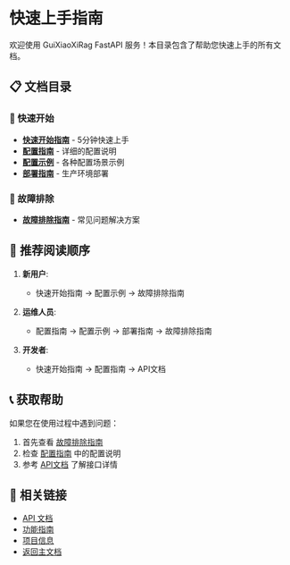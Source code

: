 # 快速上手指南

欢迎使用 GuiXiaoXiRag FastAPI 服务！本目录包含了帮助您快速上手的所有文档。

## 📋 文档目录

### 🚀 快速开始
- **[快速开始指南](QUICK_START.md)** - 5分钟快速上手
- **[配置指南](CONFIGURATION_GUIDE.md)** - 详细的配置说明
- **[配置示例](CONFIGURATION_EXAMPLES.md)** - 各种配置场景示例
- **[部署指南](DEPLOYMENT_GUIDE.md)** - 生产环境部署

### 🔧 故障排除
- **[故障排除指南](TROUBLESHOOTING.md)** - 常见问题解决方案

## 🎯 推荐阅读顺序

1. **新用户**:
   - 快速开始指南 → 配置示例 → 故障排除指南

2. **运维人员**:
   - 配置指南 → 配置示例 → 部署指南 → 故障排除指南

3. **开发者**:
   - 快速开始指南 → 配置指南 → API文档

## 📞 获取帮助

如果您在使用过程中遇到问题：

1. 首先查看 [故障排除指南](TROUBLESHOOTING.md)
2. 检查 [配置指南](CONFIGURATION_GUIDE.md) 中的配置说明
3. 参考 [API文档](../api/README.md) 了解接口详情

## 🔗 相关链接

- [API 文档](../api/README.md)
- [功能指南](../features/README.md)
- [项目信息](../project/README.md)
- [返回主文档](../README.md)
